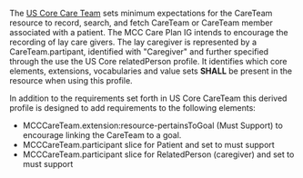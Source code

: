 
The [US Core Care Team](http://hl7.org/fhir/us/core/StructureDefinition/us-core-careteam) sets minimum expectations for the CareTeam resource to record, search, and fetch CareTeam or CareTeam member associated with a patient. The MCC Care Plan IG intends to encourage the recording of lay care givers. The lay caregiver is represented by a CareTeam.partipant, identified with "Caregiver" and further specified through the use the US Core relatedPerson profile. It identifies which core elements, extensions, vocabularies and value sets **SHALL** be present in the resource when using this profile. 

In addition to the requirements set forth in US Core CareTeam this derived profile is designed to add requirements to the following elements:

* MCCCareTeam.extension:resource-pertainsToGoal (Must Support) to encourage linking the CareTeam to a goal.
* MCCCareTeam.participant slice for Patient and set to must support
* MCCCareTeam.participant slice for RelatedPerson (caregiver) and set to must support

